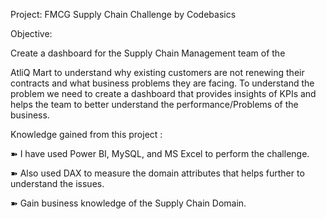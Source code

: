 Project: FMCG Supply Chain Challenge by Codebasics



Objective:



Create a dashboard for the Supply Chain Management team of the

AtliQ Mart to understand why existing customers are not renewing their contracts and what business problems they are facing. To understand the problem we need to create a dashboard that provides insights of KPIs and helps the team to better understand the performance/Problems of the business.



 Knowledge gained from this project :



➽ I have used Power BI, MySQL, and MS Excel to perform the challenge.

➽ Also used DAX to measure the domain attributes that helps further to understand the issues.

➽ Gain business knowledge of the Supply Chain Domain.

